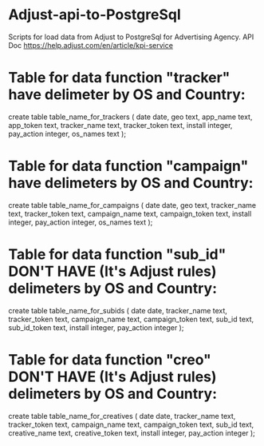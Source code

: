 # Adjust-api-to-PostgreSql

Scripts for load data from Adjust to PostgreSql for Advertising Agency. API Doc https://help.adjust.com/en/article/kpi-service

# Table for data function "tracker" have delimeter by OS and Country:

create table table_name_for_trackers
(
    date          date,
    geo           text,
    app_name      text,
    app_token     text,
    tracker_name  text,
    tracker_token text,
    install       integer,
    pay_action    integer,
    os_names      text
);

# Table for data function "campaign" have delimeters by OS and Country:

create table table_name_for_campaigns
(
    date           date,
    geo            text,
    tracker_name   text,
    tracker_token  text,
    campaign_name  text,
    campaign_token text,
    install        integer,
    pay_action     integer,
    os_names       text
);

# Table for data function "sub_id" DON'T HAVE (It's Adjust rules) delimeters by OS and Country:

create table table_name_for_subids
(
    date           date,
    tracker_name   text,
    tracker_token  text,
    campaign_name  text,
    campaign_token text,
    sub_id         text,
    sub_id_token   text,
    install        integer,
    pay_action     integer
);

# Table for data function "creo" DON'T HAVE (It's Adjust rules) delimeters by OS and Country:

create table table_name_for_creatives
(
    date           date,
    tracker_name   text,
    tracker_token  text,
    campaign_name  text,
    campaign_token text,
    sub_id         text,
    creative_name  text,
    creative_token text,
    install        integer,
    pay_action     integer
);
